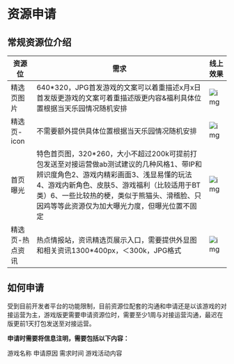 # 资源申请

## 常规资源位介绍

| 资源位          | 需求                                                         | 线上效果                                                     |
| --------------- | ------------------------------------------------------------ | ------------------------------------------------------------ |
| 精选页图片      | 640*320，JPG首发游戏的文案可以着重描述x月x日首发版更游戏的文案可着重描述版更内容&福利具体位置根据当天乐园情况随机安排 | ![img](https://arkimg.ark.online/(null)-20240520172814275.png) |
| 精选页-icon     | 不需要额外提供具体位置根据当天乐园情况随机安排               | ![img](https://arkimg.ark.online/(null)-20240520172813636.png) |
| 首页曝光        | 特色首页图，320*260，大小不超过200k可提前打包发送至对接运营做ab测试建议的几种风格1、带IP和辨识度角色2、游戏内精彩画面3、浅显易懂的玩法4、游戏内新角色、皮肤5、游戏福利（比较适用于BT类）6、一些比较热的梗，类似于熊猫头、滑稽脸、只因鸡等等此资源仅为加大曝光力度，但曝光位置不固定 | ![img](https://arkimg.ark.online/(null)-20240520172814075.png) |
| 精选页-热点资讯 | 热点情报站，资讯精选页展示入口，需要提供外显图和相关资讯1300*400px，＜300k，JPG格式 | ![img](https://arkimg.ark.online/(null)-20240520172813581.png) |

## 如何申请

受到目前开发者平台的功能限制，目前资源位配套的沟通和申请还是以该游戏的对接运营为主，游戏版更需要申请资源位时，需要至少1周与对接运营沟通，最迟在版更前1天打包发送至对接运营。

**申请时需要将信息注明，需要包括以下内容：**

游戏名称  申请原因  需求时间  游戏活动内容